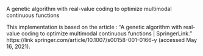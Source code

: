 A genetic algorithm with real-value coding to optimize multimodal continuous functions

This implementation is based on the article :
 “A genetic algorithm with real-value coding to optimize multimodal continuous functions | SpringerLink.” https://link springer.com/article/10.1007/s00158-001-0166-y (accessed May 16, 2021).
